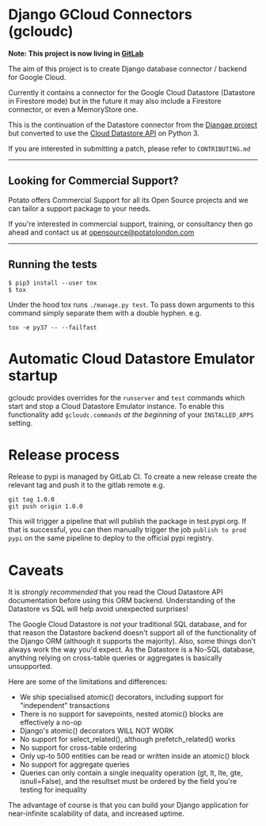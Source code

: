# Django GCloud Connectors (gcloudc)

**Note: This project is now living in [GitLab](https://gitlab.com/potato-oss/google-cloud/django-gcloud-connectors)**

The aim of this project is to create Django database connector / backend for Google Cloud.

Currently it contains a connector for the Google Cloud Datastore (Datastore in Firestore mode)
but in the future it may also include a Firestore connector, or even a MemoryStore one.

This is the continuation of the Datastore connector from the [Djangae project](https://github.com/potatolondon/djangae)
but converted to use the [Cloud Datastore API](https://googleapis.github.io/google-cloud-python/latest/datastore/) on Python 3.

If you are interested in submitting a patch, please refer to `CONTRIBUTING.md`

---

## Looking for Commercial Support?

Potato offers Commercial Support for all its Open Source projects and we can tailor a support package to your needs. 

If you're interested in commercial support, training, or consultancy then go ahead and contact us at [opensource@potatolondon.com](mailto:opensource@potatolondon.com)

---


## Running the tests

```
$ pip3 install --user tox
$ tox
```

Under the hood tox runs `./manage.py test`. To pass down arguments to this command simply separate them with a double hyphen. e.g.

```
tox -e py37 -- --failfast
```

# Automatic Cloud Datastore Emulator startup

gcloudc provides overrides for the `runserver` and `test` commands which
start and stop a Cloud Datastore Emulator instance. To enable this functionality add `gcloudc.commands` _at the beginning_ of your `INSTALLED_APPS` setting.

# Release process

Release to pypi is managed by GitLab CI. To create a new release create the relevant tag
and push it to the gitlab remote e.g.

```
git tag 1.0.0
git push origin 1.0.0
```

This will trigger a pipeline that will publish the package in test.pypi.org.
If that is successful, you can then manually trigger the job `publish to prod pypi` on the same pipeline to deploy to the official pypi registry.

# Caveats

It is *strongly recommended* that you read the Cloud Datastore API documentation before using this ORM backend. Understanding of the Datastore
vs SQL will help avoid unexpected surprises!

The Google Cloud Datastore is *not* your traditional SQL database, and for that reason the Datastore backend doesn't support
all of the functionality of the Django ORM (although it supports the majority). Also, some things don't always work the way
you'd expect. As the Datastore is a No-SQL database, anything relying on cross-table queries or aggregates is basically unsupported.

Here are some of the limitations and differences:

 - We ship specialised atomic() decorators, including support for "independent" transactions
 - There is no support for savepoints, nested atomic() blocks are effectively a no-op
 - Django's atomic() decorators WILL NOT WORK
 - No support for select_related(), although prefetch_related() works
 - No support for cross-table ordering
 - Only up-to 500 entities can be read or written inside an atomic() block
 - No support for aggregate queries
 - Queries can only contain a single inequality operation (gt, lt, lte, gte, isnull=False), and the resultset must be ordered by the field you're testing for inequality

The advantage of course is that you can build your Django application for near-infinite scalability of data, and increased uptime.
